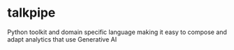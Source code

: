 # talkpipe
Python toolkit and domain specific language making it easy to compose and adapt analytics that use Generative AI
